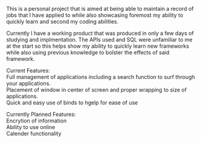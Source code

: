 This is a personal project that is aimed at being able to maintain a record of jobs that I have applied to while also showcasing foremost my ability to quickly learn and second my coding abilities.

Currently I have a working product that was produced in only a few days of studying and implmentation. The APIs used and SQL were unfamiliar to me at the start so this helps show my ability to quickly learn new frameworks while also using previous knowledge to bolster the effects of said framework. 

Current Features:<br/>
Full management of applications including a search function to surf through your applications.<br/>
Placement of window in center of screen and proper wrapping to size of applications.<br/>
Quick and easy use of binds to hgelp for ease of use

Currently Planned Features:<br/>
Encrytion of information<br/>
Ability to use online<br/>
Calender functionality

